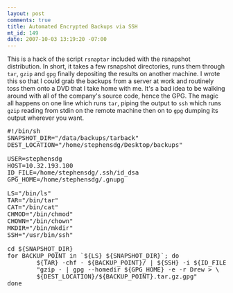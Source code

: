 ```yaml
--- 
layout: post
comments: true
title: Automated Encrypted Backups via SSH
mt_id: 149
date: 2007-10-03 13:19:20 -07:00
---
```

This is a hack of the script `rsnaptar` included with the rsnapshot distribution.  In short, it takes a  few rsnapshot directories, runs them through `tar`, `gzip` and `gpg` finally depositing the results on another machine.  I wrote this so that I could grab the backups from a server at work and routinely toss them onto a DVD that I take home with me.  It's a bad idea to be walking around with all of the company's source code, hence the GPG.  The magic all happens on one line which runs `tar`, piping the output to `ssh` which runs `gzip` reading from stdin on the remote machine then on to `gpg` dumping its output wherever you want.

<pre>
#!/bin/sh
SNAPSHOT_DIR="/data/backups/tarback"
DEST_LOCATION="/home/stephensdg/Desktop/backups"

USER=stephensdg
HOST=10.32.193.100
ID_FILE=/home/stephensdg/.ssh/id_dsa
GPG_HOME=/home/stephensdg/.gnupg

LS="/bin/ls"
TAR="/bin/tar"
CAT="/bin/cat"
CHMOD="/bin/chmod"
CHOWN="/bin/chown"
MKDIR="/bin/mkdir"
SSH="/usr/bin/ssh"

cd ${SNAPSHOT_DIR}
for BACKUP_POINT in `${LS} ${SNAPSHOT_DIR}`; do
        ${TAR} -chf - ${BACKUP_POINT}/ | ${SSH} -i ${ID_FILE} ${USER}@${HOST} \
        "gzip - | gpg --homedir ${GPG_HOME} -e -r Drew > \
        ${DEST_LOCATION}/${BACKUP_POINT}.tar.gz.gpg"
done
</pre>
